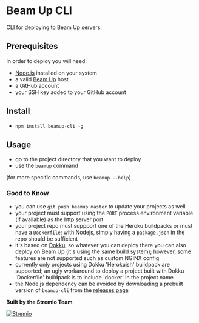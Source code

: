 # Beam Up CLI

CLI for deploying to Beam Up servers.

## Prerequisites

In order to deploy you will need:
- [Node.js](https://nodejs.org/en/download/) installed on your system
- a valid [Beam Up](https://github.com/Stremio/stremio-beamup) host
- a GitHub account
- your SSH key added to your GitHub account

## Install

- `npm install beamup-cli -g`

## Usage

- go to the project directory that you want to deploy
- use the `beamup` command

(for more specific commands, use `beamup --help`)

### Good to Know

- you can use `git push beamup master` to update your projects as well
- your project must support using the `PORT` process environment variable (if available) as the http server port
- your project repo must suppport one of the Heroku buildpacks or must have a `Dockerfile`; with Nodejs, simply having a `package.json` in the repo should be sufficient
- it's based on [Dokku](http://dokku.viewdocs.io/dokku/), so whatever you can deploy there you can also deploy on Beam Up (it's using the same build system); however, some features are not supported such as custom NGINX config
- currently only projects using Dokku 'Herokuish' buildpack are supported; an ugly workaround to deploy a project built with Dokku 'Dockerfile' buildpack is to include 'docker' in the project name
- the Node.js dependency can be avoided by downloading a prebuilt version of `beamup-cli` from the [releases page](https://github.com/Stremio/stremio-beamup-cli/releases/)


**Built by the Stremio Team**

[![Stremio](https://www.stremio.com/website/stremio-purple-small.png)](https://stremio.com/)
